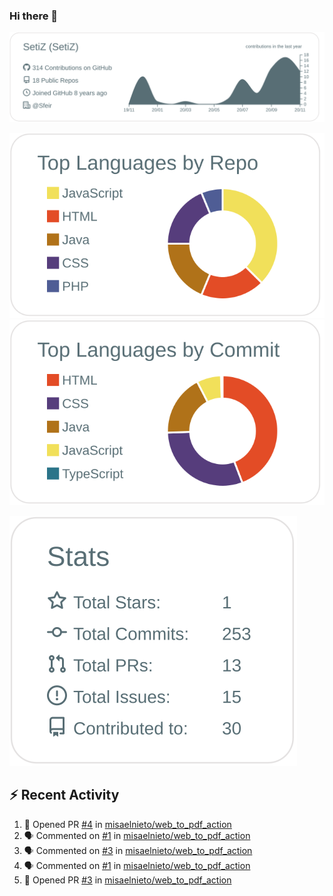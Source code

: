 ### Hi there 👋

[![](https://raw.githubusercontent.com/SetiZ/SetiZ/master/profile-summary-card-output/default/0-profile-details.svg)](https://github.com/vn7n24fzkq/github-profile-summary-cards)

[![](https://raw.githubusercontent.com/SetiZ/SetiZ/master/profile-summary-card-output/default/1-repos-per-language.svg)](https://github.com/vn7n24fzkq/github-profile-summary-cards)
[![](https://raw.githubusercontent.com/SetiZ/SetiZ/master/profile-summary-card-output/default/2-most-commit-language.svg)](https://github.com/vn7n24fzkq/github-profile-summary-cards)

[![](https://raw.githubusercontent.com/SetiZ/SetiZ/master/profile-summary-card-output/default/3-stats.svg)](https://github.com/vn7n24fzkq/github-profile-summary-cards)


## :zap: Recent Activity	

<!--START_SECTION:activity-->
1. 💪 Opened PR [#4](https://github.com/misaelnieto/web_to_pdf_action/pull/4) in [misaelnieto/web_to_pdf_action](https://github.com/misaelnieto/web_to_pdf_action)
2. 🗣 Commented on [#1](https://github.com/misaelnieto/web_to_pdf_action/issues/1) in [misaelnieto/web_to_pdf_action](https://github.com/misaelnieto/web_to_pdf_action)
3. 🗣 Commented on [#3](https://github.com/misaelnieto/web_to_pdf_action/issues/3) in [misaelnieto/web_to_pdf_action](https://github.com/misaelnieto/web_to_pdf_action)
4. 🗣 Commented on [#1](https://github.com/misaelnieto/web_to_pdf_action/issues/1) in [misaelnieto/web_to_pdf_action](https://github.com/misaelnieto/web_to_pdf_action)
5. 💪 Opened PR [#3](https://github.com/misaelnieto/web_to_pdf_action/pull/3) in [misaelnieto/web_to_pdf_action](https://github.com/misaelnieto/web_to_pdf_action)
<!--END_SECTION:activity-->

<!--
**SetiZ/SetiZ** is a ✨ _special_ ✨ repository because its `README.md` (this file) appears on your GitHub profile.

Here are some ideas to get you started:

- 🔭 I’m currently working on ...
- 🌱 I’m currently learning ...
- 👯 I’m looking to collaborate on ...
- 🤔 I’m looking for help with ...
- 💬 Ask me about ...
- 📫 How to reach me: ...
- 😄 Pronouns: ...
- ⚡ Fun fact: ...
-->

